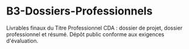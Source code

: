 # B3-Dossiers-Professionnels
Livrables finaux du Titre Professionnel CDA : dossier de projet, dossier professionnel et résumé. Dépôt public conforme aux exigences d'évaluation.
